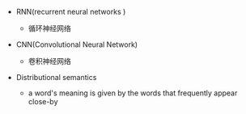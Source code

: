 
+ RNN(recurrent neural networks )
    + 循环神经网络
+ CNN(Convolutional Neural Network)
    + 卷积神经网络

+ Distributional semantics
    + a word's meaning is given by the words that frequently appear close-by